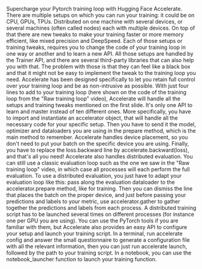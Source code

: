 Supercharge your Pytorch training loop with Hugging Face Accelerate. There are multiple setups on which you can run your training: it could be on CPU, GPUs, TPUs. Distributed on one machine with several devices, or several machines (often called nodes) each with multiple devices. On top of that there are new tweaks to make your training faster or more memory efficient, like mixed precision and DeepSpeed. Each of those setups or training tweaks, requires you to change the code of your training loop in one way or another and to learn a new API. All those setups are handled by the Trainer API, and there are several third-party libraries that can also help you with that. The problem with those is that they can feel like a black box and that it might not be easy to implement the tweak to the training loop you need. Accelerate has been designed specifically to let you retain full control over your training loop and be as non-intrusive as possible. With just four lines to add to your training loop (here shown on the code of the training loop from the "Raw training loop" video), Accelerate will handle all the setups and training tweaks mentioned on the first slide. It's only one API to learn and master instead of ten different ones. More specifically, you have to import and instantiate an accelerator object, that will handle all the necessary code for your  specific setup. Then you have to send it the model, optimizer and dataloaders you are using in the prepare method, which is the main method to remember. Accelerate handles device placement, so you don't need to put your batch on the specific device you are using. Finally, you have to replace the loss.backward line by accelerate.backward(loss), and that's all you need! Accelerate also handles distributed evaluation. You can still use a classic evaluation loop such as the one we saw in the "Raw training loop" video, in which case all processes will each perform the full evaluation. To use a distributed evaluation, you just have to adapt your evaluation loop like this: pass along the evaluation dataloader to the accelerator.prepare method, like for training. Then you can dismiss the line that places the batch on the proper device, and just before passing your predictions and labels to your metric, use accelerator.gather to gather together the predictions and labels from each process. A distributed training script has to be launched several times on different processes (for instance one per GPU you are using). You can use the PyTorch tools if you are familiar with them, but Accelerate also provides an easy API to configure your setup and launch your training script. In a terminal, run accelerate config and answer the small questionnaire to generate a configuration file with all the relevant information, then you can just run accelerate launch, followed by the path to your training script. In a notebook, you can use the notebook_launcher function to launch your training function.